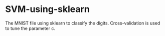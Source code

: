 # SVM-using-sklearn
The MNIST file using sklearn to classify the digits. Cross-validation is used to tune the parameter c.
